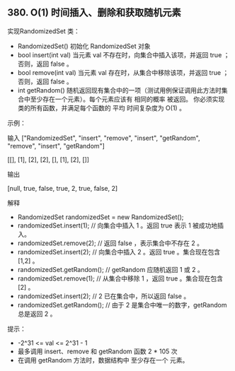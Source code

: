 ## 380. O(1) 时间插入、删除和获取随机元素

实现RandomizedSet 类：

- RandomizedSet() 初始化 RandomizedSet 对象
- bool insert(int val) 当元素 val 不存在时，向集合中插入该项，并返回 true ；否则，返回 false 。
- bool remove(int val) 当元素 val 存在时，从集合中移除该项，并返回 true ；否则，返回 false 。
- int getRandom() 随机返回现有集合中的一项（测试用例保证调用此方法时集合中至少存在一个元素）。每个元素应该有 相同的概率 被返回。
你必须实现类的所有函数，并满足每个函数的 平均 时间复杂度为 O(1) 。

 

示例：

输入
["RandomizedSet", "insert", "remove", "insert", "getRandom", "remove", "insert", "getRandom"]

[[], [1], [2], [2], [], [1], [2], []]

输出

[null, true, false, true, 2, true, false, 2]

解释

- RandomizedSet randomizedSet = new RandomizedSet();
- randomizedSet.insert(1); // 向集合中插入 1 。返回 true 表示 1 被成功地插入。
- randomizedSet.remove(2); // 返回 false ，表示集合中不存在 2 。
- randomizedSet.insert(2); // 向集合中插入 2 。返回 true 。集合现在包含 [1,2] 。
- randomizedSet.getRandom(); // getRandom 应随机返回 1 或 2 。
- randomizedSet.remove(1); // 从集合中移除 1 ，返回 true 。集合现在包含 [2] 。
- randomizedSet.insert(2); // 2 已在集合中，所以返回 false 。
- randomizedSet.getRandom(); // 由于 2 是集合中唯一的数字，getRandom 总是返回 2 。
 

提示：

- -2^31 <= val <= 2^31 - 1
- 最多调用 insert、remove 和 getRandom 函数 2 * 105 次
- 在调用 getRandom 方法时，数据结构中 至少存在一个 元素。
